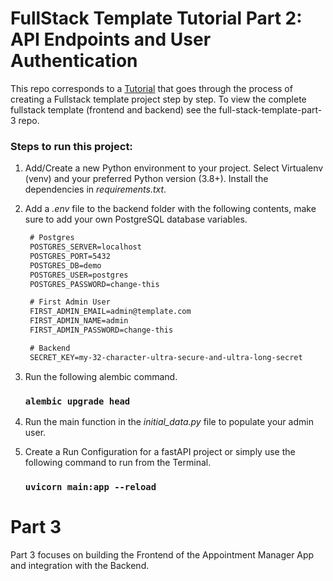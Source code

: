 # FullStack Template Tutorial Part 2: API Endpoints and User Authentication

This repo corresponds to a [Tutorial](https://jezziecodes.com/blog-posts/fullstack-template-project-tutorial-p2-api) that goes through the process of creating a Fullstack template project step by step. To view the complete fullstack template (frontend and backend) see the full-stack-template-part-3 repo. 

### Steps to run this project:

1. Add/Create a new Python environment to your project. Select Virtualenv (venv) and your preferred Python version (3.8+). Install the dependencies in _requirements.txt_.
2. Add a _.env_ file to the backend folder with the following contents, make sure to add your own PostgreSQL database variables.

   ```txt
    # Postgres
    POSTGRES_SERVER=localhost
    POSTGRES_PORT=5432
    POSTGRES_DB=demo
    POSTGRES_USER=postgres
    POSTGRES_PASSWORD=change-this

    # First Admin User
    FIRST_ADMIN_EMAIL=admin@template.com
    FIRST_ADMIN_NAME=admin
    FIRST_ADMIN_PASSWORD=change-this

    # Backend
    SECRET_KEY=my-32-character-ultra-secure-and-ultra-long-secret
   ```
4. Run the following alembic command.
   ### `alembic upgrade head`
5. Run the main function in the _initial_data.py_ file to populate your admin user.
6. Create a Run Configuration for a fastAPI project or simply use the following command to run from the Terminal.
   ### `uvicorn main:app --reload`


# Part 3

Part 3 focuses on building the Frontend of the Appointment Manager App and integration with the Backend.
